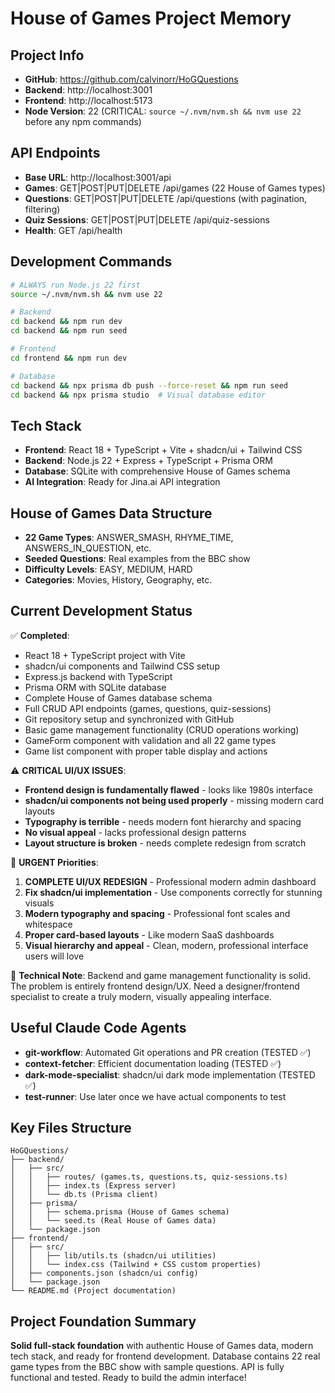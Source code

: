 # House of Games Project Memory

## Project Info
- **GitHub**: https://github.com/calvinorr/HoGQuestions
- **Backend**: http://localhost:3001 
- **Frontend**: http://localhost:5173
- **Node Version**: 22 (CRITICAL: `source ~/.nvm/nvm.sh && nvm use 22` before any npm commands)

## API Endpoints
- **Base URL**: http://localhost:3001/api
- **Games**: GET|POST|PUT|DELETE /api/games (22 House of Games types)
- **Questions**: GET|POST|PUT|DELETE /api/questions (with pagination, filtering)
- **Quiz Sessions**: GET|POST|PUT|DELETE /api/quiz-sessions
- **Health**: GET /api/health

## Development Commands
```bash
# ALWAYS run Node.js 22 first
source ~/.nvm/nvm.sh && nvm use 22

# Backend
cd backend && npm run dev
cd backend && npm run seed

# Frontend  
cd frontend && npm run dev

# Database
cd backend && npx prisma db push --force-reset && npm run seed
cd backend && npx prisma studio  # Visual database editor
```

## Tech Stack
- **Frontend**: React 18 + TypeScript + Vite + shadcn/ui + Tailwind CSS
- **Backend**: Node.js 22 + Express + TypeScript + Prisma ORM
- **Database**: SQLite with comprehensive House of Games schema
- **AI Integration**: Ready for Jina.ai API integration

## House of Games Data Structure
- **22 Game Types**: ANSWER_SMASH, RHYME_TIME, ANSWERS_IN_QUESTION, etc.
- **Seeded Questions**: Real examples from the BBC show
- **Difficulty Levels**: EASY, MEDIUM, HARD
- **Categories**: Movies, History, Geography, etc.

## Current Development Status
✅ **Completed**:
- React 18 + TypeScript project with Vite
- shadcn/ui components and Tailwind CSS setup
- Express.js backend with TypeScript  
- Prisma ORM with SQLite database
- Complete House of Games database schema
- Full CRUD API endpoints (games, questions, quiz-sessions)
- Git repository setup and synchronized with GitHub
- Basic game management functionality (CRUD operations working)
- GameForm component with validation and all 22 game types
- Game list component with proper table display and actions

⚠️ **CRITICAL UI/UX ISSUES**:
- **Frontend design is fundamentally flawed** - looks like 1980s interface
- **shadcn/ui components not being used properly** - missing modern card layouts
- **Typography is terrible** - needs modern font hierarchy and spacing
- **No visual appeal** - lacks professional design patterns
- **Layout structure is broken** - needs complete redesign from scratch

🚧 **URGENT Priorities**:
1. **COMPLETE UI/UX REDESIGN** - Professional modern admin dashboard
2. **Fix shadcn/ui implementation** - Use components correctly for stunning visuals
3. **Modern typography and spacing** - Professional font scales and whitespace
4. **Proper card-based layouts** - Like modern SaaS dashboards
5. **Visual hierarchy and appeal** - Clean, modern, professional interface users will love

🔧 **Technical Note**: 
Backend and game management functionality is solid. The problem is entirely frontend design/UX. Need a designer/frontend specialist to create a truly modern, visually appealing interface.

## Useful Claude Code Agents
- **git-workflow**: Automated Git operations and PR creation (TESTED ✅)
- **context-fetcher**: Efficient documentation loading (TESTED ✅) 
- **dark-mode-specialist**: shadcn/ui dark mode implementation (TESTED ✅)
- **test-runner**: Use later once we have actual components to test

## Key Files Structure
```
HoGQuestions/
├── backend/
│   ├── src/
│   │   ├── routes/ (games.ts, questions.ts, quiz-sessions.ts)
│   │   ├── index.ts (Express server)
│   │   └── db.ts (Prisma client)
│   ├── prisma/
│   │   ├── schema.prisma (House of Games schema)
│   │   └── seed.ts (Real House of Games data)
│   └── package.json
├── frontend/
│   ├── src/
│   │   ├── lib/utils.ts (shadcn/ui utilities)
│   │   └── index.css (Tailwind + CSS custom properties)
│   ├── components.json (shadcn/ui config)
│   └── package.json
└── README.md (Project documentation)
```

## Project Foundation Summary
**Solid full-stack foundation** with authentic House of Games data, modern tech stack, and ready for frontend development. Database contains 22 real game types from the BBC show with sample questions. API is fully functional and tested. Ready to build the admin interface!